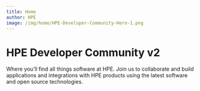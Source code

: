 ```yaml
---
title: Home
author: HPE
image: /img/home/HPE-Developer-Community-Hero-1.png
---
```

# HPE Developer Community v2

Where you’ll find all things software at HPE. Join us to collaborate and build applications and integrations with HPE products using the latest software and open source technologies.